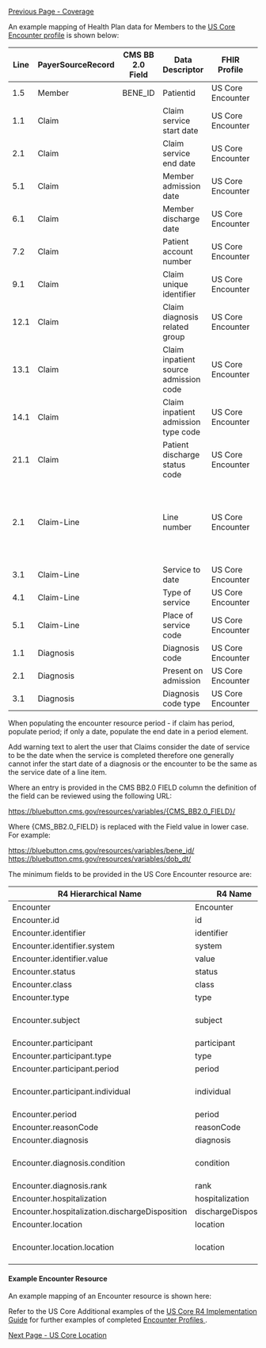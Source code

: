 [Previous Page - Coverage](Coverage.html)


An example mapping of Health Plan data for Members to the [US Core Encounter profile](http://hl7.org/fhir/us/core/StructureDefinition-us-core-encounter.html) is shown below:

| Line | PayerSourceRecord | CMS BB 2.0 Field | Data Descriptor                       | FHIR Profile      | Profile Field                                                            | ValueSet                                                                      | Notes                              |
|------|-------------------|------------------|---------------------------------------|-------------------|--------------------------------------------------------------------------|-------------------------------------------------------------------------------|------------------------------------|
| 1.5  | Member            | BENE_ID          | Patientid                             | US Core Encounter | .subject                                                                 |                                                                               | Reference(Patient)                 |
| 1.1  | Claim             |                  | Claim service start date              | US Core Encounter | .period.start                                                            |                                                                               |                                    |
| 2.1  | Claim             |                  | Claim service end date                | US Core Encounter | .period.end                                                              |                                                                               |                                    |
| 5.1  | Claim             |                  | Member admission date                 | US Core Encounter | .period.start                                                            |                                                                               | Overrides claim service start date |
| 6.1  | Claim             |                  | Member discharge date                 | US Core Encounter | .period.end                                                              |                                                                               | Overrides claim service end date   |
| 7.2  | Claim             |                  | Patient account number                | US Core Encounter | .subject                                                                 |                                                                               | Reference(Patient)                 |
| 9.1  | Claim             |                  | Claim unique identifier               | US Core Encounter | .identifier.id                                                           |                                                                               |                                    |
| 12.1 | Claim             |                  | Claim diagnosis related group         | US Core Encounter | .diagnosis.id                                                            |                                                                               | .diagnosis.use                     |
| 13.1 | Claim             |                  | Claim inpatient source admission code | US Core Encounter | .class                                                                   | http://build.fhir.org/v3/ActEncounterCode/vs.html                             |                                    |
| 14.1 | Claim             |                  | Claim inpatient admission type code   | US Core Encounter | .type                                                                    | https://build.fhir.org/ig/HL7/US-Core-R4/ValueSet-us-core-encounter-type.html | CPT Coding                         |
| 21.1 | Claim             |                  | Patient discharge status code         | US Core Encounter | .hospitalization.dischargeDisposition                                    |                                                                               |                                    |
| 2.1  | Claim-Line        |                  | Line number                           | US Core Encounter | .diagnosis.id                                                            |                                                                               |Without Claim Identifier Claim Line is Not relevant or useful. Hence, .diagnosis.id does not need to be used. |
| 3.1  | Claim-Line        |                  | Service to date                       | US Core Encounter | .diagnosis.condition.Reference(Procedure).occurence.occurrencePeriod.end |                                                                               |                                    |
| 4.1  | Claim-Line        |                  | Type of service                       | US Core Encounter | .diagnosis.condition.Reference(Procedure).type                           |                                                                               |                                    |
| 5.1  | Claim-Line        |                  | Place of service code                 | US Core Encounter | .location.location.Reference(Location).type                              |                                                                               |                                    |
| 1.1  | Diagnosis         |                  | Diagnosis code                        | US Core Encounter | .diagnosis.condition                                                     |                                                                               |                                    |
| 2.1  | Diagnosis         |                  | Present on admission                  | US Core Encounter | .diagnosis.condition                                                     | http://build.fhir.org/valueset-diagnosis-role.html                            | .diagnosis.use                     |
| 3.1  | Diagnosis         |                  | Diagnosis code type                   | US Core Encounter | .diagnosis.condition.Reference(Condition).code                           |                                                                               |                                    |

When populating the encounter resource period - if claim has period, populate period; if only a date, populate the end date in a period element.

Add warning text to alert the user that Claims consider the date of service to be the date when the service is completed therefore one generally cannot infer the start date of a diagnosis or the encounter to be the same as the service date of a line item.

Where an entry is provided in the CMS BB2.0 FIELD column the definition of the field can be reviewed using the following URL:

https://bluebutton.cms.gov/resources/variables/{CMS_BB2.0_FIELD}/

Where {CMS_BB2.0_FIELD} is replaced with the Field value in lower case. For example:

https://bluebutton.cms.gov/resources/variables/bene_id/
https://bluebutton.cms.gov/resources/variables/dob_dt/

The minimum fields to be provided in the US Core Encounter resource are:

| R4 Hierarchical Name                           | R4 Name              | Card. | Type                                                             |
|------------------------------------------------|----------------------|-------|------------------------------------------------------------------|
| Encounter                                      | Encounter            | 0..*  |                                                                  |
| Encounter.id                                   | id                   | 0..1  | id                                                               |
| Encounter.identifier                           | identifier           | 0..*  | Identifier                                                       |
| Encounter.identifier.system                    | system               | 1..1  | uri                                                              |
| Encounter.identifier.value                     | value                | 1..1  | string                                                           |
| Encounter.status                               | status               | 1..1  | code                                                             |
| Encounter.class                                | class                | 1..1  | Coding                                                           |
| Encounter.type                                 | type                 | 1..*  | CodeableConcept                                                  |
| Encounter.subject                              | subject              | 1..1  | Reference(US Core Patient Profile)                               |
| Encounter.participant                          | participant          | 0..*  | BackboneElement                                                  |
| Encounter.participant.type                     | type                 | 0..*  | CodeableConcept                                                  |
| Encounter.participant.period                   | period               | 0..1  | Period                                                           |
| Encounter.participant.individual               | individual           | 0..1  | Reference(US Core Practitioner Profile)                          |
| Encounter.period                               | period               | 0..1  | Period                                                           |
| Encounter.reasonCode                           | reasonCode           | 0..*  | CodeableConcept                                                  |
| Encounter.diagnosis                            | diagnosis            | 0..*  | BackboneElement                                                  |
| Encounter.diagnosis.condition                  | condition            | 1..1  | Reference(US Core Condition Profile | US Core Procedure Profile) |
| Encounter.diagnosis.rank                       | rank                 | 0..1  | positiveInt                                                      |
| Encounter.hospitalization                      | hospitalization      | 0..1  | BackboneElement                                                  |
| Encounter.hospitalization.dischargeDisposition | dischargeDisposition | 0..1  | CodeableConcept                                                  |
| Encounter.location                             | location             | 0..*  | BackboneElement                                                  |
| Encounter.location.location                    | location             | 1..1  | Reference(US Core Location Profile)                              |

#### Example Encounter Resource

An example mapping of an Encounter resource is shown here:

Refer to the US Core Additional examples of the [US Core R4 Implementation Guide](http://hl7.org/fhir/us/core/) for further examples of completed [Encounter Profiles ](http://hl7.org/fhir/us/core/StructureDefinition-us-core-encounter.html).



[Next Page - US Core Location](USCoreLocation.html)